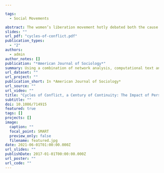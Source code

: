 ```yaml
---

tags:
  - Social Movements

abstract: The women’s liberation movement hotly debated both the cause of women’s oppression and the best approach to changing it. When treated as a moment within 1960s political polarization, these debates can seem esoteric and arbitrary. When examined across the longue durée, the debates prove to reflect complex and stable differences in interpretation that were tied to place more than to the political moment. Using a combination of network analysis, computational text analysis, and qualitative interpretation, the author examines women’s movement discourses across the first and second waves of activism and between two sites, New York City and Chicago. Place, she finds, serves to capture differences in political logics that generate durable differences within movement discourse.
slides: ""
url_pdf: "cycles-of-conflict.pdf"
publication_types:
  - "2"
authors:
  - admin
author_notes: []
publication: "*American Journal of Sociology*"
summary: Using a combination of network analysis, computational text analysis, and qualitative interpretation, the author examines women’s movement discourses across the first and second waves of activism and between two sites, New York City and Chicago. Place, she finds, serves to capture differences in political logics that generate durable differences within movement discourse.
url_dataset: ""
url_project: ""
publication_short: In *American Journal of Sociology*
url_source: ""
url_video: ""
title: "Cycles of Conflict, a Century of Continuity: The Impact of Persistent Place-Based Political Logics on Social Movement Strategy"
subtitle: ""
doi: 10.1086/714915
featured: true
tags: []
projects: []
image:
  caption: ""
  focal_point: SMART
  preview_only: false
  filename: featured.jpg
date: 2021-06-01T01:00:00.000Z
url_slides: ""
publishDate: 2017-01-01T00:00:00.000Z
url_poster: ""
url_code: ""
---
```


